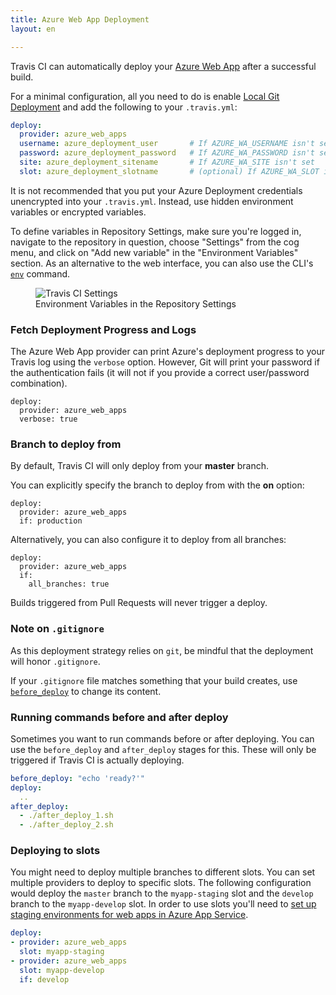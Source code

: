 ```yaml
---
title: Azure Web App Deployment
layout: en

---
```


Travis CI can automatically deploy your [Azure Web App](https://azure.microsoft.com/en-us/services/app-service/web/) after a successful build.

For a minimal configuration, all you need to do is enable [Local Git Deployment](https://azure.microsoft.com/en-us/documentation/articles/app-service-deploy-local-git/) and add the following to your `.travis.yml`:

```yaml
deploy:
  provider: azure_web_apps
  username: azure_deployment_user       # If AZURE_WA_USERNAME isn't set
  password: azure_deployment_password   # If AZURE_WA_PASSWORD isn't set
  site: azure_deployment_sitename       # If AZURE_WA_SITE isn't set
  slot: azure_deployment_slotname       # (optional) If AZURE_WA_SLOT isn't set
```

It is not recommended that you put your Azure Deployment credentials unencrypted into your `.travis.yml`. Instead, use hidden environment variables or encrypted variables.

To define variables in Repository Settings, make sure you're logged in, navigate to the repository in question, choose "Settings" from the cog menu, and click on "Add new variable" in the "Environment Variables" section. As an alternative to the web interface, you can also use the CLI's [`env`](https://github.com/travis-ci/travis.rb#env) command.

<figure>
  <img alt="Travis CI Settings" src="{{ "/images/settings-env-vars.png" | prepend: site.baseurl }}">
  <figcaption>Environment Variables in the Repository Settings</figcaption>
</figure>

### Fetch Deployment Progress and Logs

The Azure Web App provider can print Azure's deployment progress to your Travis log using the `verbose` option. However, Git will print your password if the authentication fails (it will not if you provide a correct user/password combination).

```
deploy:
  provider: azure_web_apps
  verbose: true
```

### Branch to deploy from

By default, Travis CI will only deploy from your **master** branch.

You can explicitly specify the branch to deploy from with the **on** option:

```
deploy:
  provider: azure_web_apps
  if: production
```

Alternatively, you can also configure it to deploy from all branches:

```
deploy:
  provider: azure_web_apps
  if:
    all_branches: true
```

Builds triggered from Pull Requests will never trigger a deploy.

### Note on `.gitignore`

As this deployment strategy relies on `git`, be mindful that the deployment will
honor `.gitignore`.

If your `.gitignore` file matches something that your build creates, use
[`before_deploy`](#Running-commands-before-and-after-deploy) to change
its content.

### Running commands before and after deploy

Sometimes you want to run commands before or after deploying. You can use the `before_deploy` and `after_deploy` stages for this. These will only be triggered if Travis CI is actually deploying.

```yaml
before_deploy: "echo 'ready?'"
deploy:
  ..
after_deploy:
  - ./after_deploy_1.sh
  - ./after_deploy_2.sh
```

### Deploying to slots

You might need to deploy multiple branches to different slots. You can set multiple providers to deploy to specific slots. The following configuration would deploy the `master` branch to the `myapp-staging` slot and the `develop` branch to the `myapp-develop` slot. In order to use slots you'll need to [set up staging environments for web apps in Azure App Service](https://azure.microsoft.com/en-us/documentation/articles/web-sites-staged-publishing/).

```yaml
deploy:
- provider: azure_web_apps
  slot: myapp-staging
- provider: azure_web_apps
  slot: myapp-develop
  if: develop
```
